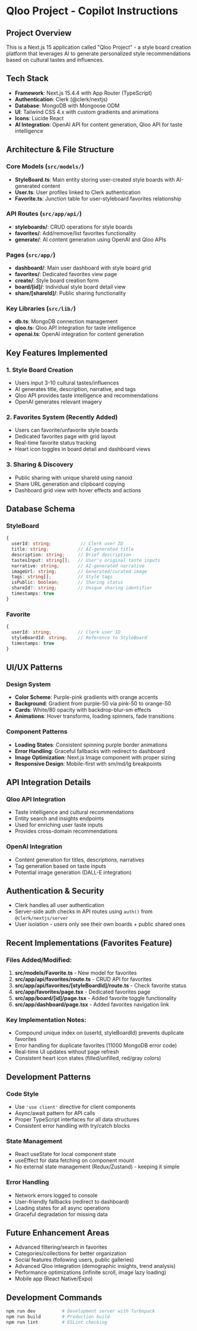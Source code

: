 # Qloo Project - Copilot Instructions

## Project Overview
This is a Next.js 15 application called "Qloo Project" - a style board creation platform that leverages AI to generate personalized style recommendations based on cultural tastes and influences.

## Tech Stack
- **Framework**: Next.js 15.4.4 with App Router (TypeScript)
- **Authentication**: Clerk (@clerk/nextjs)
- **Database**: MongoDB with Mongoose ODM
- **UI**: Tailwind CSS 4.x with custom gradients and animations
- **Icons**: Lucide React
- **AI Integration**: OpenAI API for content generation, Qloo API for taste intelligence

## Architecture & File Structure

### Core Models (`src/models/`)
- **StyleBoard.ts**: Main entity storing user-created style boards with AI-generated content
- **User.ts**: User profiles linked to Clerk authentication
- **Favorite.ts**: Junction table for user-styleboard favorites relationship

### API Routes (`src/app/api/`)
- **styleboards/**: CRUD operations for style boards
- **favorites/**: Add/remove/list favorites functionality  
- **generate/**: AI content generation using OpenAI and Qloo APIs

### Pages (`src/app/`)
- **dashboard/**: Main user dashboard with style board grid
- **favorites/**: Dedicated favorites view page
- **create/**: Style board creation form
- **board/[id]/**: Individual style board detail view
- **share/[shareId]/**: Public sharing functionality

### Key Libraries (`src/lib/`)
- **db.ts**: MongoDB connection management
- **qloo.ts**: Qloo API integration for taste intelligence
- **openai.ts**: OpenAI integration for content generation

## Key Features Implemented

### 1. Style Board Creation
- Users input 3-10 cultural tastes/influences
- AI generates title, description, narrative, and tags
- Qloo API provides taste intelligence and recommendations
- OpenAI generates relevant imagery

### 2. Favorites System (Recently Added)
- Users can favorite/unfavorite style boards
- Dedicated favorites page with grid layout
- Real-time favorite status tracking
- Heart icon toggles in board detail and dashboard views

### 3. Sharing & Discovery
- Public sharing with unique shareId using nanoid
- Share URL generation and clipboard copying
- Dashboard grid view with hover effects and actions

## Database Schema

### StyleBoard
```typescript
{
  userId: string;           // Clerk user ID
  title: string;           // AI-generated title
  description: string;     // Brief description
  tastesInput: string[];   // User's original taste inputs
  narrative: string;       // AI-generated narrative
  imageUrl: string;        // Generated/curated image
  tags: string[];          // Style tags
  isPublic: boolean;       // Sharing status
  shareId?: string;        // Unique sharing identifier
  timestamps: true
}
```

### Favorite
```typescript
{
  userId: string;          // Clerk user ID  
  styleBoardId: string;    // Reference to StyleBoard
  timestamps: true
}
```

## UI/UX Patterns

### Design System
- **Color Scheme**: Purple-pink gradients with orange accents
- **Background**: Gradient from purple-50 via pink-50 to orange-50
- **Cards**: White/80 opacity with backdrop-blur-sm effects
- **Animations**: Hover transforms, loading spinners, fade transitions

### Component Patterns
- **Loading States**: Consistent spinning purple border animations
- **Error Handling**: Graceful fallbacks with redirect to dashboard
- **Image Optimization**: Next.js Image component with proper sizing
- **Responsive Design**: Mobile-first with sm/md/lg breakpoints

## API Integration Details

### Qloo API Integration
- Taste intelligence and cultural recommendations
- Entity search and insights endpoints
- Used for enriching user taste inputs
- Provides cross-domain recommendations

### OpenAI Integration  
- Content generation for titles, descriptions, narratives
- Tag generation based on taste inputs
- Potential image generation (DALL-E integration)

## Authentication & Security
- Clerk handles all user authentication
- Server-side auth checks in API routes using `auth()` from `@clerk/nextjs/server`
- User isolation - users only see their own boards + public shared ones

## Recent Implementations (Favorites Feature)

### Files Added/Modified:
1. **src/models/Favorite.ts** - New model for favorites
2. **src/app/api/favorites/route.ts** - CRUD API for favorites
3. **src/app/api/favorites/[styleBoardId]/route.ts** - Check favorite status
4. **src/app/favorites/page.tsx** - Dedicated favorites page
5. **src/app/board/[id]/page.tsx** - Added favorite toggle functionality
6. **src/app/dashboard/page.tsx** - Added favorites navigation link

### Key Implementation Notes:
- Compound unique index on (userId, styleBoardId) prevents duplicate favorites
- Error handling for duplicate favorites (11000 MongoDB error code)
- Real-time UI updates without page refresh
- Consistent heart icon states (filled/unfilled, red/gray colors)

## Development Patterns

### Code Style
- Use `'use client'` directive for client components
- Async/await pattern for API calls
- Proper TypeScript interfaces for all data structures
- Consistent error handling with try/catch blocks

### State Management
- React useState for local component state
- useEffect for data fetching on component mount
- No external state management (Redux/Zustand) - keeping it simple

### Error Handling
- Network errors logged to console
- User-friendly fallbacks (redirect to dashboard)
- Loading states for all async operations
- Graceful degradation for missing data

## Future Enhancement Areas
- Advanced filtering/search in favorites
- Categories/collections for better organization  
- Social features (following users, public galleries)
- Advanced Qloo integration (demographic insights, trend analysis)
- Performance optimizations (infinite scroll, image lazy loading)
- Mobile app (React Native/Expo)

## Development Commands
```bash
npm run dev          # Development server with Turbopack
npm run build        # Production build
npm run lint         # ESLint checking
```